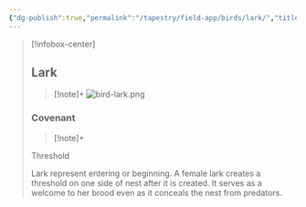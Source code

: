 ```yaml
---
{"dg-publish":true,"permalink":"/tapestry/field-app/birds/lark/","title":"Lark","tags":["covenants/animals/birds"],"dgHomeLink":true,"dgEnableSearch":true}
---
```


> [!infobox-center] 
> ## Lark
> > [!note]+
> ![bird-lark.png](/img/user/File%20Vault/Field%20App/birds/bird-lark.png)
> ### Covenant
>> [!note]+ 
>  <p class="note first">Threshold</p>
>  
><p class="note second">Lark represent entering or beginning. A female lark creates a threshold on one side of nest after it is created. It serves as a welcome to her brood even as it conceals the nest from predators.</p>
